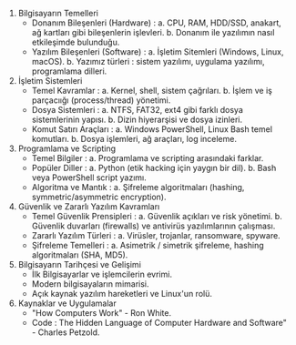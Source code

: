 1. Bilgisayarın Temelleri
   * Donanım Bileşenleri (Hardware) :
     a. CPU, RAM, HDD/SSD, anakart, ağ kartları gibi bileşenlerin işlevleri.
     b. Donanım ile yazılımın nasıl etkileşimde bulunduğu.
   * Yazılım Bileşenleri (Software) :
     a. İşletim Sitemleri (Windows, Linux, macOS).
     b. Yazımız türleri : sistem yazılımı, uygulama yazılımı, programlama dilleri.
2. İşletim Sistemleri
   * Temel Kavramlar :
     a. Kernel, shell, sistem çağrıları.
     b. İşlem ve iş parçacıığı (process/thread) yönetimi.
   * Dosya Sistemleri :
     a. NTFS, FAT32, ext4 gibi farklı dosya sistemlerinin yapısı.
     b. Dizin hiyerarşisi ve dosya izinleri. 
   * Komut Satırı Araçları :
     a. Windows PowerShell, Linux Bash temel komutları.
     b. Dosya işlemleri, ağ araçları, log inceleme.
3. Programlama ve Scripting
   * Temel Bilgiler :
     a. Programlama ve scripting arasındaki farklar.
   * Popüler Diller :
     a. Python (etik hacking için yaygın bir dil).
     b. Bash veya PowerShell script yazımı.
   * Algoritma ve Mantık :
     a. Şifreleme algoritmaları (hashing, symmetric/asymmetric encryption).
4. Güvenlik ve Zararlı Yazılım Kavramları
   * Temel Güvenlik Prensipleri :
     a. Güvenlik açıkları ve risk yönetimi.
     b. Güvenlik duvarları (firewalls) ve antivirüs yazılımlarının çalışması.
   * Zararlı Yazılım Türleri :
     a. Virüsler, trojanlar, ransomware, spyware.
   * Şifreleme Temelleri :
     a. Asimetrik / simetrik şifreleme, hashing algoritmaları (SHA, MD5).
5. Bilgisayarın Tarihçesi ve Gelişimi
   * İlk Bilgisayarlar ve işlemcilerin evrimi.
   * Modern bilgisayaların mimarisi.
   * Açık kaynak yazılım hareketleri ve Linux'un rolü.
6. Kaynaklar ve Uygulamalar
   * "How Computers Work" - Ron White.
   * Code : The Hidden Language of Computer Hardware and Software" - Charles Petzold.
